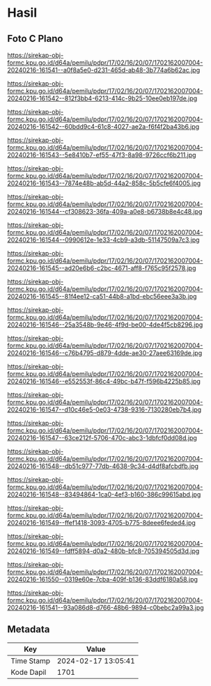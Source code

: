 # Hasil

## Foto C Plano

https://sirekap-obj-formc.kpu.go.id/d64a/pemilu/pdpr/17/02/16/20/07/1702162007004-20240216-161541--a0f8a5e0-d231-465d-ab48-3b774a6b62ac.jpg

https://sirekap-obj-formc.kpu.go.id/d64a/pemilu/pdpr/17/02/16/20/07/1702162007004-20240216-161542--812f3bb4-6213-414c-9b25-10ee0eb197de.jpg

https://sirekap-obj-formc.kpu.go.id/d64a/pemilu/pdpr/17/02/16/20/07/1702162007004-20240216-161542--60bdd9c4-61c8-4027-ae2a-f6f4f2ba43b6.jpg

https://sirekap-obj-formc.kpu.go.id/d64a/pemilu/pdpr/17/02/16/20/07/1702162007004-20240216-161543--5e8410b7-ef55-47f3-8a98-9726ccf6b211.jpg

https://sirekap-obj-formc.kpu.go.id/d64a/pemilu/pdpr/17/02/16/20/07/1702162007004-20240216-161543--7874e48b-ab5d-44a2-858c-5b5cfe6f4005.jpg

https://sirekap-obj-formc.kpu.go.id/d64a/pemilu/pdpr/17/02/16/20/07/1702162007004-20240216-161544--cf308623-36fa-409a-a0e8-b6738b8e4c48.jpg

https://sirekap-obj-formc.kpu.go.id/d64a/pemilu/pdpr/17/02/16/20/07/1702162007004-20240216-161544--0990612e-1e33-4cb9-a3db-51147509a7c3.jpg

https://sirekap-obj-formc.kpu.go.id/d64a/pemilu/pdpr/17/02/16/20/07/1702162007004-20240216-161545--ad20e6b6-c2bc-4671-aff8-f765c95f2578.jpg

https://sirekap-obj-formc.kpu.go.id/d64a/pemilu/pdpr/17/02/16/20/07/1702162007004-20240216-161545--81f4ee12-ca51-44b8-a1bd-ebc56eee3a3b.jpg

https://sirekap-obj-formc.kpu.go.id/d64a/pemilu/pdpr/17/02/16/20/07/1702162007004-20240216-161546--25a3548b-9e46-4f9d-be00-4de4f5cb8296.jpg

https://sirekap-obj-formc.kpu.go.id/d64a/pemilu/pdpr/17/02/16/20/07/1702162007004-20240216-161546--c76b4795-d879-4dde-ae30-27aee63169de.jpg

https://sirekap-obj-formc.kpu.go.id/d64a/pemilu/pdpr/17/02/16/20/07/1702162007004-20240216-161546--e552553f-86c4-49bc-b47f-f596b4225b85.jpg

https://sirekap-obj-formc.kpu.go.id/d64a/pemilu/pdpr/17/02/16/20/07/1702162007004-20240216-161547--d10c46e5-0e03-4738-9316-7130280eb7b4.jpg

https://sirekap-obj-formc.kpu.go.id/d64a/pemilu/pdpr/17/02/16/20/07/1702162007004-20240216-161547--63ce212f-5706-470c-abc3-1dbfcf0dd08d.jpg

https://sirekap-obj-formc.kpu.go.id/d64a/pemilu/pdpr/17/02/16/20/07/1702162007004-20240216-161548--db51c977-77db-4638-9c34-d4df8afcbdfb.jpg

https://sirekap-obj-formc.kpu.go.id/d64a/pemilu/pdpr/17/02/16/20/07/1702162007004-20240216-161548--83494864-1ca0-4ef3-b160-386c99615abd.jpg

https://sirekap-obj-formc.kpu.go.id/d64a/pemilu/pdpr/17/02/16/20/07/1702162007004-20240216-161549--ffef1418-3093-4705-b775-8deee6feded4.jpg

https://sirekap-obj-formc.kpu.go.id/d64a/pemilu/pdpr/17/02/16/20/07/1702162007004-20240216-161549--fdff5894-d0a2-480b-bfc8-705394505d3d.jpg

https://sirekap-obj-formc.kpu.go.id/d64a/pemilu/pdpr/17/02/16/20/07/1702162007004-20240216-161550--0319e60e-7cba-409f-b136-83ddf6180a58.jpg

https://sirekap-obj-formc.kpu.go.id/d64a/pemilu/pdpr/17/02/16/20/07/1702162007004-20240216-161541--93a086d8-d766-48b6-9894-c0bebc2a99a3.jpg


## Metadata

| Key        | Value               |
| ---------- | ------------------- |
| Time Stamp | 2024-02-17 13:05:41 |
| Kode Dapil | 1701                |



